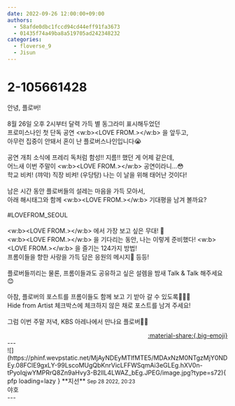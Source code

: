 ```yaml
---
date: 2022-09-26 12:00:00+09:00
authors:
  - 58afde0dbc1fccd94cd44eff91fa3673
  - 01435f74a49ba8a519705ad242348232
categories:
  - floverse_9
  - Jisun
---
```


# 2-105661428

<div class="post-container" markdown="1">
<div class="content-container md-sidebar__scrollwrap" markdown="1">

안녕, 플로버!<br> <br>8월 26일 오후 2시부터 달력 가득 별 동그라미 표시해두었던<br>프로미스나인 첫 단독 공연 
<w:b>&lt;LOVE FROM.&gt;</w:b>
을 앞두고,<br>아무런 집중이 안돼서 혼이 난 플로버스나인입니다😭<br> <br>공연 개최 소식에 프레리 독처럼 함성!! 지름!! 했던 게 어제 같은데,<br>어느새 이번 주말이 
<w:b>&lt;LOVE FROM.&gt;</w:b>
 공연이라니…😳<br>학교 비켜! (꺄악) 직장 비켜! (우당탕) 나는 이 날을 위해 태어난 것이다!<br> <br>남은 시간 동안 플로버들의 설레는 마음을 가득 모아서,<br>아래 해시태그와 함께 
<w:b>&lt;LOVE FROM.&gt;</w:b>
 기대평을 남겨 볼까요?<br> <br>\#LOVEFROM_SEOUL<br> <br>
<w:b>&lt;LOVE FROM.&gt;</w:b>
에서 가장 보고 싶은 무대! 🙏<br>
<w:b>&lt;LOVE FROM.&gt;</w:b>
을 기다리는 동안, 나는 이렇게 준비했다! 
<w:b>&lt;LOVE FROM.&gt;</w:b>
을 즐기는 124가지 방법!<br>프롬이들을 향한 사랑을 가득 담은 응원의 메시지💌 등등!<br> <br>플로버들끼리는 물론, 프롬이들과도 공유하고 싶은 설렘을 밤새 Talk &amp; Talk 해주세요😊<br> <br>아참, 플로버의 포스트를 프롬이들도 함께 보고 기 받아 갈 수 있도록💪🏻🍀<br>Hide from Artist 체크박스에 체크하지 않은 채로 포스트를 남겨 주세요!<br> <br>그럼 이번 주말 저녁, KBS 아레나에서 만나요 플로버👋🏻

</div>
</div>

<div style="text-align: right;" markdown="1">
<a href="https://weverse.io/fromis9/fanpost/2-105661428" style="text-align: right;">:material-share:{.big-emoji}</a>
</div>
---

<div class="comments-container md-sidebar__scrollwrap" markdown="1">
<div class="comment" markdown="1">
<div class='id-container' markdown="1">
![](https://phinf.wevpstatic.net/MjAyNDEyMTlfMTE5/MDAxNzM0NTgzMjY0NDEy.08FClE9gxLY-99LscoMUgQbKnrVicLFFWSqmAi3eGLEg.hXV0n-tPyoIqjwYMPRrQ8Zn9aHvy3-B2llL4LWAZ_bEg.JPEG/image.jpg?type=s72){ pfp loading=lazy }
**<span class="artist">지선</span>** <small>Sep 28 2022, 20:23</small><br>
</div>
<div class='comment-body' markdown="1">
야호
</div>
</div>
</div>
---
